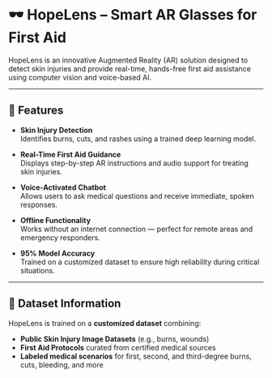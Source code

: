 
# 🕶️ HopeLens – Smart AR Glasses for First Aid

HopeLens is an innovative Augmented Reality (AR) solution designed to detect skin injuries and provide real-time, hands-free first aid assistance using computer vision and voice-based AI.

---

## 🚀 Features

- **Skin Injury Detection**  
  Identifies burns, cuts, and rashes using a trained deep learning model.

- **Real-Time First Aid Guidance**  
  Displays step-by-step AR instructions and audio support for treating skin injuries.

- **Voice-Activated Chatbot**  
  Allows users to ask medical questions and receive immediate, spoken responses.

- **Offline Functionality**  
  Works without an internet connection — perfect for remote areas and emergency responders.

- **95% Model Accuracy**  
  Trained on a customized dataset to ensure high reliability during critical situations.

---

## 📁 Dataset Information

HopeLens is trained on a **customized dataset** combining:

- **Public Skin Injury Image Datasets** (e.g., burns, wounds)
- **First Aid Protocols** curated from certified medical sources
- **Labeled medical scenarios** for first, second, and third-degree burns, cuts, bleeding, and more


